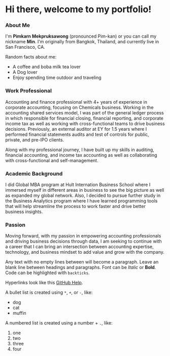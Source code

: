# Hi there, welcome to my portfolio!

### About Me

I'm **Pimkarn Mekpruksawong** (pronounced Pim-kan) or you can call my nickname **Min**. I'm originally from Bangkok, Thailand, and currently live in San Francisco, CA.

Random facts about me:
- A coffee and boba milk tea lover
- A Dog lover
- Enjoy spending time outdoor and traveling


### Work Professional
Accounting and finance professional with 4+ years of experience in corporate accounting, focusing on Chemicals business. Working in the accounting shared services model, I was part of the general ledger process in which responsible for financial closing, financial reporting, and corporate income tax as well as working with cross-functional teams to drive business decisions. Previously, an external auditor at EY for 1.5 years where I performed financial statements audits and test of controls for public, private, and pre-IPO clients.

Along with my professional journey, I have built up my skills in auditing, financial accounting, and income tax accounting as well as collaborating with cross-functional and self-management.

### Academic Background

I did Global MBA program at Hult Internation Business School where I immersed myself in different areas in business to see the big picture as well as expanded my global network. Also, I decided to pursue further study in the Business Analytics program where I have learned programming tools that will help streamline the process to work faster and drive better business insights.

### Passion

Moving forward, with my passion in empowering accounting professionals and driving business decisions through data, I am seeking to continue with a career that I can bring an intersection between accounting expertise, technology, and business mindset to add value and grow with the company.



Any text with no empty lines between will become a paragraph.
Leave an blank line between headings and paragraphs.
Font can be *Italic* or **Bold**.
Code can be highlighted with `backticks`.

Hyperlinks look like this [GitHub Help](https://help.github.com/).

A bullet list is created using `*`, `+`, or `-`, like:

- dog
- cat
- muffin

A numbered list is created using a number + `.`, like:

1. one
2. two
6. three
2. four


<!--
**pimkarnm/pimkarnm** is a ✨ _special_ ✨ repository because its `README.md` (this file) appears on your GitHub profile.

Here are some ideas to get you started:

- 🔭 I’m currently working on ...
- 🌱 I’m currently learning ...
- 👯 I’m looking to collaborate on ...
- 🤔 I’m looking for help with ...
- 💬 Ask me about ...
- 📫 How to reach me: ...
- 😄 Pronouns: ...
- ⚡ Fun fact: ...
-->
